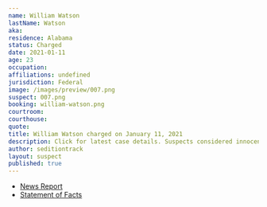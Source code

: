 ```yaml
---
name: William Watson
lastName: Watson
aka:
residence: Alabama
status: Charged
date: 2021-01-11
age: 23
occupation:
affiliations: undefined
jurisdiction: Federal
image: /images/preview/007.png
suspect: 007.png
booking: william-watson.png
courtroom:
courthouse:
quote:
title: William Watson charged on January 11, 2021
description: Click for latest case details. Suspects considered innocent until proven guilty.
author: seditiontrack
layout: suspect
published: true
---
```

- [News Report](https://www.wate.com/news/auburn-man-in-federal-custody-following-u-s-capitol-riot/)
- [Statement of Facts](https://extremism.gwu.edu/sites/g/files/zaxdzs2191/f/William%20Wright%20Watson%20Affidavit%20in%20Support%20of%20Criminal%20Complaint.pdf)
